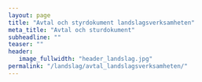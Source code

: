 ```yaml
---
layout: page
title: "Avtal och styrdokument landslagsverksamheten"
meta_title: "Avtal och sturdokument"
subheadline: ""
teaser: ""
header:
   image_fullwidth: "header_landslag.jpg"
permalink: "/landslag/avtal_landslagsverksamheten/"
---
```

